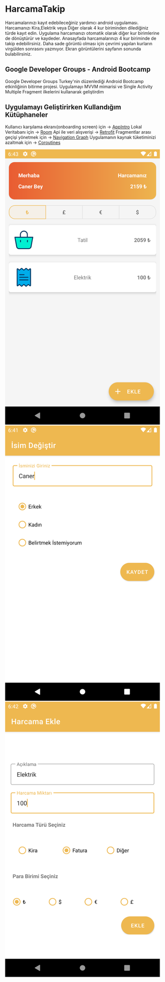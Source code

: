 # HarcamaTakip
Harcamalarınızı kayıt edebileceğiniz yardımcı android uygulaması. Harcamanızı Kira,Elektrik veya Diğer olarak 4 kur biriminden dilediğiniz türde kayıt edin. Uygulama harcamanızı otomatik olarak diğer kur birimlerine de dönüştürür ve kaydeder. Anasayfada harcamalarınızı 4 kur biriminde de takip edebilirsiniz. Daha sade görüntü olması için çevrimi yapılan kurların virgülden sonrasını yazmıyor. Ekran görüntülerini sayfanın sonunda bulabilirsiniz.

## Google Developer Groups - Android Bootcamp
Google Developer Groups Turkey'nin düzenlediği Android Bootcamp etkinliğinin bitirme projesi. Uygulamayı MVVM mimarisi ve Single Activity Multiple Fragment ilkelerini kullanarak geliştirdim

## Uygulamayı Geliştirirken Kullandığım Kütüphaneler
Kullanıcı karşılama ekranı(onboarding screen) için -> [AppIntro](https://github.com/AppIntro/AppIntro)
Lokal Veritabanı için -> [Room](https://developer.android.com/jetpack/androidx/releases/room)
Api ile veri alışverişi -> [Retrofit](https://square.github.io/retrofit/)
Fragmentlar arası geçişi yönetmek için -> [Navigation Graph](https://developer.android.com/guide/navigation/navigation-getting-started)
Uygulamanın kaynak tüketiminizi azaltmak için -> [Coroutines](https://developer.android.com/kotlin/coroutines)

![Harcamalarınızı buradan takip edebilir dilediğiniz para birimi türünden görebilirsiniz](https://raw.githubusercontent.com/caner07/HarcamaTakip/master/screenshots/Screenshot_1620488584.png)
![Kullanıcı ismi kayıt sayfası](https://raw.githubusercontent.com/caner07/HarcamaTakip/master/screenshots/Screenshot_1620488502.png)
![Yeni Harcama Ekleme Sayfası](https://raw.githubusercontent.com/caner07/HarcamaTakip/master/screenshots/Screenshot_1620488537.png)

